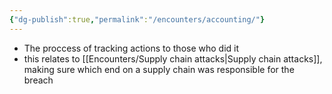 ```yaml
---
{"dg-publish":true,"permalink":"/encounters/accounting/"}
---
```


- The proccess of tracking actions to those who did it
- this relates to [[Encounters/Supply chain attacks\|Supply chain attacks]], making sure which end on a supply chain was responsible for the breach
